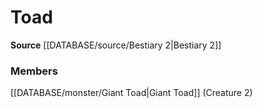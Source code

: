 ﻿---
creature_family: Toad
id: '206'
name: Toad
rarity: Common
source: '[[DATABASE/source/Bestiary 2|Bestiary 2]]'
type: Creature Family

---
# Toad

**Source** [[DATABASE/source/Bestiary 2|Bestiary 2]]

### Members

[[DATABASE/monster/Giant Toad|Giant Toad]] (Creature 2)